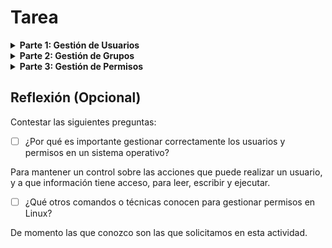
# Tarea

<details>
<summary><strong>Parte 1: Gestión de Usuarios</strong></summary>

1. **Creación de Usuarios**

```bash
sudo adduser1
sudo adduser2
sudo adduser3
```

   ![Creando Usuario](./img/crearUsuarios.png)

2. **Asignación de Contraseñas**

   ``` bash
   sudo passwd usuario1
   sudo passwd usuario2
   sudo passwd usuario3
   ```

  ![Asignando Contraseña](./img/contrasenaMod.png)

3. **Información de Usuarios**

  ```bash
  id usuario1
  ```

  ![Información de Usuario](./img/infoUser1.png)

4. **Eliminación de Usuarios**

  ```bash
  sudo userdel usuario3
```

  ![Eliminando Usuario](./img/deletUser3.png)
</details>

<details>
<summary><strong>Parte 2: Gestión de Grupos</strong></summary>

1. **Creación de Grupos**

  ```bash
  sudo groupadd grupo1
  sudo groupadd grupo2
```

  ![Creando Grupo](./img/addgroups.png)

2. **Agregar Usuarios a Grupos**
  
  ``` bash
  sudo usermod -a -G grupo1 usuario1
  sudo usermod -a -G grupo2 usuario2
```

  ![Agregando Usuario a Grupo](./img/addGusers.png)

3. **Verificar Membresía**
  
  ```bash
  groups usuario1
  groups usuario2
```

  ![Verificando Membresía](./img/userGroup.png)
4. **Eliminar Grupo**

  ```bash
  grouodel grupo2
```

  ![Eliminando Grupo](./img/delgrupo2.png)

</details>

<details>
<summary><strong>Parte 3: Gestión de Permisos</strong></summary>

1. **Creación de Archivos y Directorios**
   - [ ] Como `usuario1`, crear un archivo llamado `archivo1.txt` en su directorio principal y escribir algo en él.

  ```bash
  sudo login usuario1
  echo "Hola desde usuario1" >> archivo1.txt
```

  ![Creando Archivo](./img/creandoArchivo1.png)

- [ ] Crear un directorio llamado `directorio1` y dentro de ese directorio, un archivo llamado `archivo2.txt`.

  ```bash
  mkdir directorio1
  echo "Hola desde archivo2" >> directorio1/archivo2.txt
  ```

  ![Creando Directorio y Archivo](./img/creandoArchivo2Dir1.png)

2. **Verificar Permisos**

  ```bash
  ls -l directorio1
  ls -l directorio1/archivo2.txt
  ls -ld directorio1
  ls -ld directorio1/archivo2.txt
```

  ![Verificando Permisos](./img/verPermisos1.png)

3. **Modificar Permisos usando `chmod` con Modo Numérico**
   - [ ] Cambiar los permisos del `archivo1.txt` para que sólo `usuario1` pueda leer y escribir (permisos `rw-`), el grupo pueda leer (permisos `r--`) y nadie más pueda hacer nada.

  ```bash
  chmod 640 archivo1.txt
```

  ![Modificando Permisos](./img/chmod1.png)

4. **Modificar Permisos usando `chmod` con Modo Simbólico**

- [ ] Agregar permiso de ejecución al propietario del `archivo2.txt`.

  ```bash
  chmod u+x directorio1/archivo2.txt
  ```

  ![Modificando Permisos](./img/chmod2.png)

5. **Cambiar el Grupo Propietario**
   - [ ] Cambiar el grupo propietario de `archivo2.txt` a `grupo1`.

  ```bash
  chown usuario1:grupo1 directorio1/archivo2.txt
  ```

  ![Cambiando Grupo Propietario](./img/chown1.png)

6. **Configurar Permisos de Directorio**
   - [ ] Cambiar los permisos del `directorio1` para que sólo el propietario pueda entrar (permisos `rwx`), el grupo pueda listar contenidos pero no entrar (permisos `r--`), y otros no puedan hacer nada.

  ```bash
  chmod 740 directorio1
```

  ![Modificando Permisos](./img/chmod3.png)

7. **Comprobación de Acceso**
   - [ ] Intentar acceder al `archivo1.txt` y `directorio1/archivo2.txt` como `usuario2`. Nota cómo el permiso de directorio afecta el acceso a los archivos dentro de él.

  ```bash
  sudo login usuario2
  cat /home/usuario1/archivo1.txt
  ls /home/usuario1/directorio1/archivo2.txt
```

  ![Intento de Acceso 1](./img/usuario2Archivo1.png)
  ![Intento de Acceso 2](./img/usuario2Archivo2.png)

8. **Verificación Final**
   - [ ] Verificar los permisos y propietario de los archivos y directorio nuevamente con `ls -l` y `ls -ld`.

  ```
  ls -ld archivo1.txt directorio1 directorio1/archivo2.txt directorio1
  ls -l archivo1.txt directorio1 directorio1/archivo2.txt directorio1
```

  ![Verificando Permisos](./img/ld.png)
  ![Verificando Permisos](./img/l.png)

</details>

## Reflexión (Opcional)

Contestar las siguientes preguntas:

- [ ] ¿Por qué es importante gestionar correctamente los usuarios y permisos en un sistema operativo?

Para mantener un control sobre las acciones que puede realizar un usuario, y a que información tiene acceso, para leer, escribir y ejecutar.

- [ ] ¿Qué otros comandos o técnicas conocen para gestionar permisos en Linux?

De momento las que conozco son las que solicitamos en esta actividad.
